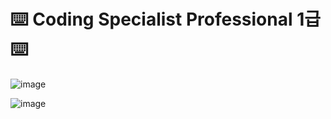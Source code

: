# ⌨️ Coding Specialist Professional 1급 ⌨️

![image](https://user-images.githubusercontent.com/48934537/90975532-ff905100-e56f-11ea-854d-7a73a89f351f.png)

![image](https://user-images.githubusercontent.com/48934537/90975598-a2e16600-e570-11ea-9cd9-72af8a68ac20.png)

